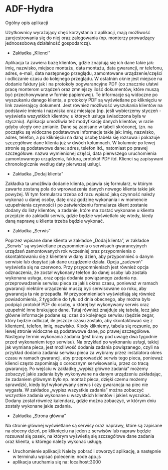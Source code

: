 # ADF-Hydra

Ogólny opis aplikacji

Użytkownicy wyrażający chęć korzystania z aplikacji, mają możliwość  zarejestrowania się do niej oraz zalogowania (np. monterzy prowadzący jednoosobową działalność gospodarczą).

- Zakładka „Klienci”

Aplikacja ta zawiera bazę klientów, gdzie znajdują się ich dane takie jak: imię, nazwisko, miejsce montażu, data montażu, data gwarancji, nr telefonu, adres, e-mail, data następnego przeglądu, zamontowane urządzenie/części i odliczanie czasu do kolejnego przeglądu. W ostatnim oknie jest miejsce na dodanie faktury jak i na protokoły pogwarancyjne PDF (co znacznie ułatwi pracę monterom urządzeń oraz zmniejszy ilość dokumentów, które muszą być przechowywane w formie papierowej). Te informacje są widoczne po wyszukaniu danego klienta, a protokoły PDF są wyświetlane po kliknięciu w link zawierający dokument. Jest również możliwość wyszukania klientów na podstawie imienia i nazwiska oraz miesiąca (np. jeśli wybierzemy styczeń - wyświetla wszystkich klientów, u których usługa świadczona była w styczniu). Aplikacja umożliwia też modyfikację danych klientów, w razie gdyby uległy one zmianie. Dane są zapisane w tabeli skróconej, tzn. na początku są widoczne podstawowe informacje takie jak: imię, nazwisko, adres, telefon, a po kliknięciu na daną osobę tabela się rozsuwa i pokazuje szczegółowe dane klienta już w dwóch kolumnach. W kolumnie po lewej stronie są podstawowe dane: adres, telefon itd., natomiast po prawej szczegółowe: nazwa wymienionej części, data pierwszego uruchomienia zamontowanego urządzenia, faktura, protokół PDF itd. Klienci są zapisywani chronologicznie według daty pierwszej usługi.

- Zakładka „Dodaj klienta”

Zakładka ta umożliwia dodanie klienta, pojawia się formularz, w którym zawarte zostaną pola do wprowadzenia danych nowego klienta takie jak powyżej. W tym formularzu trzeba od razu wpisać jaką czynność należy wykonać u danej osoby, datę oraz godzinę wykonania i w momencie uzupełnienia czynności i po zatwierdzeniu formularza klient zostanie dodany do listy klientów, a zadanie, które ma zostać wykonane u klienta przejdzie do zakładki serwis, gdzie będzie wyświetlało się wtedy, kiedy daną naprawę u klienta trzeba będzie wykonać.

- Zakładka „Serwis”

Poprzez wpisane dane klienta w zakładce „Dodaj klienta”, w zakładce „Serwis” są wyświetlane przypomnienia o serwisach gwarancyjnych urządzeń zamontowanych rok wcześniej oraz przypomnienia o skontaktowaniu się z klientem w dany dzień, aby przypomnieć o danym serwisie lub dopytać jak dane urządzenie działa. Opcja „zadzwoń” wyświetla się na czerwono. Przy przypomnieniach jest również opcja odznaczenia, że został wykonany telefon do danej osoby lub została wykonana usługa, oraz opcja dodania powiązanego zadania np. przeprowadzenie serwisu pieca za jakiś okres czasu, ponieważ w ramach gwarancji niektóre urządzenia muszą być serwisowane co roku, aby gwarancja ta nie przepadła. W przypomnieniach wyświetlają się również powiadomienia, 2 tygodnie do tyłu od dnia obecnego, aby można było podpiąć protokół PDF do osoby, u której był wykonywany serwis oraz uzupełnić inne brakujące dane. Tutaj również znajduje się tabela, lecz jako główne informacje podane są: czas do kolejnego serwisu (będzie zegar, który będzie odliczał, ile jeszcze czasu zostało, aby skontaktować się z klientem), telefon, imię, nazwisko. Kiedy klikniemy, tabela się rozsunie, po lewej stronie widoczne są podstawowe dane, po prawej szczegółowe. Następny termin wykonania zadania (jest brany pod uwagę dwa tygodnie przed wykonaniem tego serwisu). Na przykład po wykonaniu usługi, takiej jak wymiana pieca, jest możliwość dodania zadania powiązanego, czyli na przykład dodania zadania serwisu pieca za wybrany przez instalatora okres czasu w ramach gwarancji, aby przeprowadzić serwis tego pieca, ponieważ klienci często zapominają o corocznym serwisowaniu, przez co tracą gwarancję. Po wejściu w zakładkę „wypisz główne zadania” możemy zobaczyć jakie zadania były wykonywane na danym urządzeniu zakładając, że zadaniem głównym było np. montaż pieca, dzięki czemu możemy sprawdzić, kiedy był wykonywany serwis i czy gwarancja na piec nie wygasła. W zakładce „wypisz wszystkie zadania” można zobaczyć wszystkie zadania wykonane u wszystkich klientów i jakieś wyszukać. Dodany został również kalendarz, gdzie można zobaczyć, w którym dniu zostały wykonane jakie zadania.

- Zakładka „Strona główna”

Na stronie głównej wyświetlane są serwisy oraz naprawy, które są zapisane na obecny dzień, po kliknięciu na jeden z serwisów lub napraw będzie rozsuwał się pasek, na którym wyświetlą się szczegółowe dane zadania oraz klienta, u którego należy wykonać usługę.

- Uruchomienie aplikacji:
Należy pobrać i otworzyć aplikację, a następnie w terminalu wpisać polecenie:
node app.js
- aplikacja uruchamia się na:
localhost:3000
